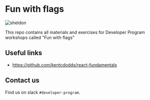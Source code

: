 # Fun with flags

![sheldon](https://media.giphy.com/media/XfDPdSRhYFUhIU7EPw/giphy.gif)

This repo contains all materials and exercises for Developer Program workshops called "Fun with flags"

## Useful links

- https://github.com/kentcdodds/react-fundamentals

## Contact us

Find us on slack `#developer-program`.
